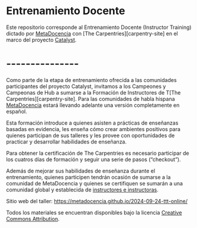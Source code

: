 # Entrenamiento Docente

Este repositorio corresponde al Entrenamiento Docente (Instructor Training) dictado por [MetaDocencia](https://www.metadocencia.org/) con [The Carpentries][carpentry-site] en el marco del proyecto [Catalyst](https://catalystproject.cloud/).

# ---------------

Como parte de la etapa de entrenamiento ofrecida a las comunidades participantes del proyecto Catalyst, invitamos a los Campeones y Campeonas de Hub a sumarse a la Formación de Instructores de T[The Carpentries][carpentry-site]. Para las comunidades de habla hispana [MetaDocencia](https://www.metadocencia.org/) estará llevando adelante una versión completamente en español.

Esta formación introduce a quienes asisten a prácticas de enseñanzas basadas en evidencia, les enseña cómo crear ambientes positivos para quienes participan de sus talleres y les provee con oportunidades de practicar y desarrollar habilidades de enseñanza.

Para obtener la certificación de The Carpentries es necesario participar de los cuatros días de formación y seguir una serie de pasos (“checkout”).

Además de mejorar sus habilidades de enseñanza durante el entrenamiento, quienes participen tendrán ocasión de sumarse a la comunidad de MetaDocencia y quienes se certifiquen se sumarán a una comunidad global y establecida de [instructores e instructoras](https://carpentries.org/instructors/).

Sitio web del taller: https://metadocencia.github.io/2024-09-24-ttt-online/

Todos los materiales se encuentran disponibles bajo la licencia [Creative Commons Attribution](https://creativecommons.org/licenses/by/4.0/). 
